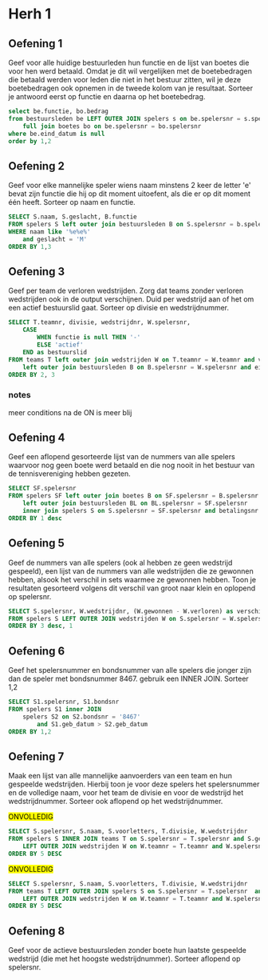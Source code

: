 # Herh 1

## Oefening 1

Geef voor alle huidige bestuurleden hun functie en de lijst van boetes die voor hen werd betaald.
Omdat je dit wil vergelijken met de boetebedragen die betaald werden voor leden die niet in het bestuur zitten, wil je deze boetebedragen ook opnemen in de tweede kolom van je resultaat. Sorteer je antwoord eerst op functie en daarna op het boetebedrag.

```SQL
select be.functie, bo.bedrag
from bestuursleden be LEFT OUTER JOIN spelers s on be.spelersnr = s.spelersnr
	full join boetes bo on be.spelersnr = bo.spelersnr
where be.eind_datum is null
order by 1,2
```

## Oefening 2

Geef voor elke mannelijke speler wiens naam minstens 2 keer de letter 'e' bevat zijn functie die hij op dit moment uitoefent, als die er op dit moment één heeft.
Sorteer op naam en functie.

```SQL
SELECT S.naam, S.geslacht, B.functie
FROM spelers S left outer join bestuursleden B on S.spelersnr = b.spelersnr and eind_datum is null
WHERE naam like '%e%e%'
	and geslacht = 'M'
ORDER BY 1,3
```

## Oefening 3

Geef per team de verloren wedstrijden. Zorg dat teams zonder verloren wedstrijden ook in de output verschijnen.
Duid per wedstrijd aan of het om een actief bestuurslid gaat.
Sorteer op divisie en wedstrijdnummer.

```SQL
SELECT T.teamnr, divisie, wedstrijdnr, W.spelersnr, 
	CASE
		WHEN functie is null THEN '-'
		ELSE 'actief'
	END as bestuurslid
FROM teams T left outer join wedstrijden W on T.teamnr = W.teamnr and verloren > gewonnen 
	left outer join bestuursleden B on B.spelersnr = W.spelersnr and eind_datum is null 
ORDER BY 2, 3
```
### notes
meer conditions na de ON is meer blij

## Oefening 4

Geef een aflopend gesorteerde lijst van de nummers van alle spelers waarvoor nog geen boete werd betaald en die nog nooit in het bestuur van de tennisvereniging hebben gezeten.

```SQL
SELECT SF.spelersnr
FROM spelers SF left outer join boetes B on SF.spelersnr = B.spelersnr
	left outer join bestuursleden BL on BL.spelersnr = SF.spelersnr
	inner join spelers S on S.spelersnr = SF.spelersnr and betalingsnr is null and functie is null
ORDER BY 1 desc
```

## Oefening 5

Geef de nummers van alle spelers (ook al hebben ze geen wedstrijd gespeeld), een lijst van de nummers van alle wedstrijden die ze gewonnen hebben, alsook het verschil in sets waarmee ze gewonnen hebben.
Toon je resultaten gesorteerd volgens dit verschil van groot naar klein en oplopend op spelersnr.

```SQL
SELECT S.spelersnr, W.wedstrijdnr, (W.gewonnen - W.verloren) as verschil
FROM spelers S LEFT OUTER JOIN wedstrijden W on S.spelersnr = W.spelersnr and gewonnen > verloren
ORDER BY 3 desc, 1
```

## Oefening 6

Geef het spelersnummer en bondsnummer van alle spelers die jonger zijn dan de speler met bondsnummer 8467.
gebruik een INNER JOIN. Sorteer 1,2

```SQL
SELECT S1.spelersnr, S1.bondsnr
FROM spelers S1 inner JOIN 
	spelers S2 on S2.bondsnr = '8467' 
		and S1.geb_datum > S2.geb_datum
ORDER BY 1,2
```

## Oefening 7

Maak een lijst van alle mannelijke aanvoerders van een team en hun gespeelde wedstrijden.
Hierbij toon je voor deze spelers het spelersnummer en de volledige naam, voor het team de divisie en voor de wedstrijd het wedstrijdnummer.
Sorteer ook aflopend op het wedstrijdnummer.

<mark>ONVOLLEDIG</mark>

```SQL
SELECT S.spelersnr, S.naam, S.voorletters, T.divisie, W.wedstrijdnr
FROM spelers S INNER JOIN teams T on S.spelersnr = T.spelersnr and S.geslacht = 'M'
	LEFT OUTER JOIN wedstrijden W on W.teamnr = T.teamnr and W.spelersnr = T.spelersnr
ORDER BY 5 DESC
```

<mark>ONVOLLEDIG</mark>

```SQL
SELECT S.spelersnr, S.naam, S.voorletters, T.divisie, W.wedstrijdnr
FROM teams T LEFT OUTER JOIN spelers S on S.spelersnr = T.spelersnr  and S.geslacht = 'M' and T.spelersnr is not null
	LEFT OUTER JOIN wedstrijden W on W.teamnr = T.teamnr and W.spelersnr = T.spelersnr
ORDER BY 5 DESC
```

## Oefening 8

Geef voor de actieve bestuursleden zonder boete hun laatste gespeelde wedstrijd (die met het hoogste wedstrijdnummer).
Sorteer aflopend op spelersnr.

```SQL
```